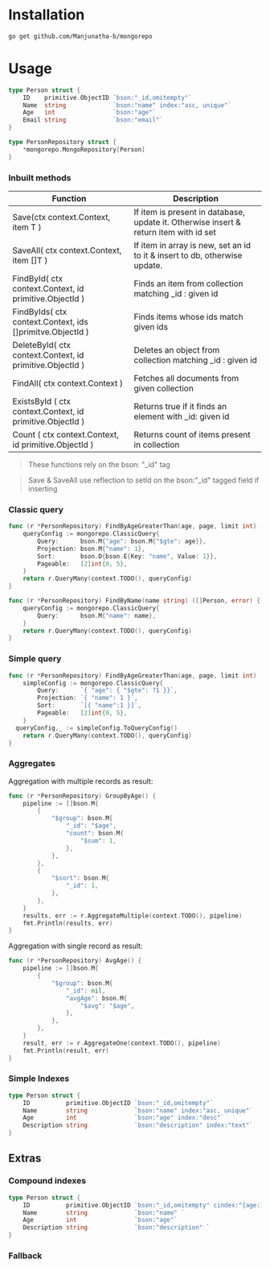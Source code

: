# Installation

```bash
go get github.com/Manjunatha-b/mongorepo
```

# Usage

```go
type Person struct {
	ID    primitive.ObjectID `bson:"_id,omitempty"`
	Name  string             `bson:"name" index:"asc, unique"`
	Age   int                `bson:"age"`
	Email string             `bson:"email"`
}

type PersonRepository struct {
	*mongorepo.MongoRepository[Person]
}
```

### Inbuilt methods

| Function                                                  | Description                                                                           |
| --------------------------------------------------------- | ------------------------------------------------------------------------------------- |
| Save(ctx context.Context, item T )                        | If item is present in database, update it. Otherwise insert & return item with id set |
| SaveAll( ctx context.Context, item []T )                  | If item in array is new, set an id to it & insert to db, otherwise update.            |
| FindById( ctx context.Context, id primitive.ObjectId )    | Finds an item from collection matching \_id : given id                                |
| FindByIds( ctx context.Context, ids []primitve.ObjectId ) | Finds items whose ids match given ids                                                 |
| DeleteById( ctx context.Context, id primitive.ObjectId )  | Deletes an object from collection matching \_id : given id                            |
| FindAll( ctx context.Context )                            | Fetches all documents from given collection                                           |
| ExistsById ( ctx context.Context, id primitive.ObjectId ) | Returns true if it finds an element with \_id: given id                               |
| Count ( ctx context.Context, id primitive.ObjectId )      | Returns count of items present in collection                                          |

> These functions rely on the bson: "\_id" tag

> Save & SaveAll use reflection to setId on the bson:"\_id" tagged field if inserting

### Classic query

```go
func (r *PersonRepository) FindByAgeGreaterThan(age, page, limit int) ([]Person, error) {
	queryConfig := mongorepo.ClassicQuery{
		Query:      bson.M{"age": bson.M{"$gte": age}},
		Projection: bson.M{"name": 1},
		Sort:       bson.D{bson.E{Key: "name", Value: 1}},
		Pageable:   [2]int{0, 5},
	}
	return r.QueryMany(context.TODO(), queryConfig)
}

func (r *PersonRepository) FindByName(name string) ([]Person, error) {
	queryConfig := mongorepo.ClassicQuery{
		Query:      bson.M{"name": name},
	}
	return r.QueryMany(context.TODO(), queryConfig)
}
```

### Simple query

```go
func (r *PersonRepository) FindByAgeGreaterThan(age, page, limit int) ([]Person, error) {
	simpleConfig := mongorepo.ClassicQuery{
		Query:      `{ "age": { "$gte": ?1 }}`,
		Projection: `{ "name": 1 }`,
		Sort:       `[{ "name":1 }]`,
		Pageable:   [2]int{0, 5},
	}
  queryConfig,_ := simpleConfig.ToQueryConfig()
	return r.QueryMany(context.TODO(), queryConfig)
}
```

### Aggregates

Aggregation with multiple records as result:

```go
func (r *PersonRepository) GroupByAge() {
	pipeline := []bson.M{
		{
			"$group": bson.M{
				"_id": "$age",
				"count": bson.M{
					"$sum": 1,
				},
			},
		},
		{
			"$sort": bson.M{
				"_id": 1,
			},
		},
	}
	results, err := r.AggregateMultiple(context.TODO(), pipeline)
	fmt.Println(results, err)
}

```

Aggregation with single record as result:

```go
func (r *PersonRepository) AvgAge() {
	pipeline := []bson.M{
		{
			"$group": bson.M{
				"_id": nil,
				"avgAge": bson.M{
					"$avg": "$age",
				},
			},
		},
	}
	result, err := r.AggregateOne(context.TODO(), pipeline)
	fmt.Println(result, err)
}
```

### Simple Indexes

```go
type Person struct {
	ID          primitive.ObjectID `bson:"_id,omitempty"`
	Name        string             `bson:"name" index:"asc, unique"`
	Age         int                `bson:"age" index:"desc"`
	Description string             `bson:"description" index:"text"`
}
```

## Extras

### Compound indexes

```go
type Person struct {
	ID          primitive.ObjectID `bson:"_id,omitempty" cindex:"{age:1,name:-1};{age:1,description:1}"`
	Name        string             `bson:"name" `
	Age         int                `bson:"age"`
	Description string             `bson:"description" `
}
```

### Fallback
